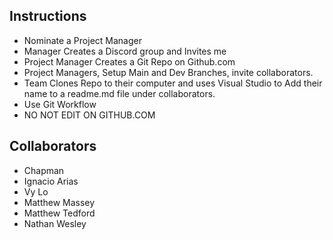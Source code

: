 ## Instructions

* Nominate a Project Manager
* Manager Creates a Discord group and Invites me
* Project Manager Creates a Git Repo on Github.com
* Project Managers, Setup Main and Dev Branches, invite collaborators.
* Team Clones Repo to their computer and uses Visual Studio to Add their name to a readme.md file under collaborators.
* Use Git Workflow
* NO NOT EDIT ON GITHUB.COM

## Collaborators

* Chapman
* Ignacio Arias
* Vy Lo
* Matthew Massey
* Matthew Tedford
* Nathan Wesley

